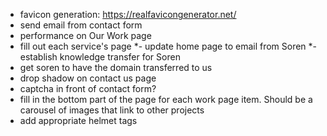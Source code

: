- favicon generation: https://realfavicongenerator.net/
- send email from contact form
- performance on Our Work page
- fill out each service's page
*- update home page to email from Soren
*- establish knowledge transfer for Soren
- get soren to have the domain transferred to us
- drop shadow on contact us page
- captcha in front of contact form?
- fill in the bottom part of the page for each work page item. Should be a carousel of images that link to other projects
- add appropriate helmet tags